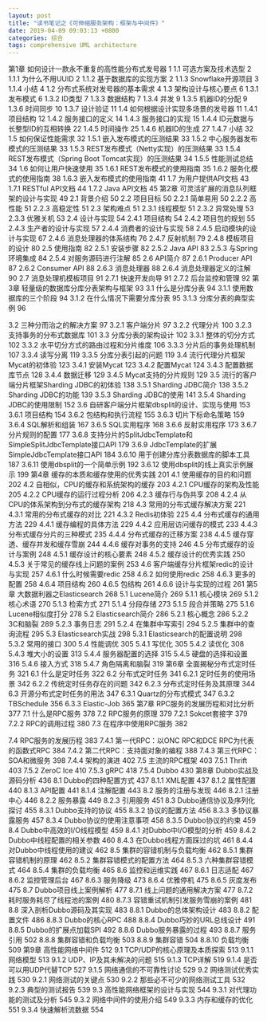```yaml
---
layout: post
title: "读书笔记之《可伸缩服务架构：框架与中间件》"
date: 2019-04-09 09:03:13 +0800
categories: 综合
tags: comprehensive UML architecture
---
```


第1章 如何设计一款永不重复的高性能分布式发号器	1
1.1 可选方案及技术选型	2
1.1.1 为什么不用UUID	2
1.1.2 基于数据库的实现方案	2
1.1.3 Snowflake开源项目	3
1.1.4 小结	4
1.2 分布式系统对发号器的基本需求	4
1.3 架构设计与核心要点	6
1.3.1 发布模式	6
1.3.2 ID类型	7
1.3.3 数据结构	7
1.3.4 并发	9
1.3.5 机器ID的分配	9
1.3.6 时间同步	10
1.3.7 设计验证	11
1.4 如何根据设计实现多场景的发号器	11
1.4.1 项目结构	12
1.4.2 服务接口的定义	14
1.4.3 服务接口的实现	15
1.4.4 ID元数据与长整型ID的互相转换	22
1.4.5 时间操作	25
1.4.6 机器ID的生成	27
1.4.7 小结	32
1.5 如何保证性能需求	32
1.5.1 嵌入发布模式的压测结果	33
1.5.2 中心服务器发布模式的压测结果	33
1.5.3 REST发布模式（Netty实现）的压测结果	33
1.5.4 REST发布模式（Spring Boot Tomcat实现）的压测结果	34
1.5.5 性能测试总结	34
1.6 如何让用户快速使用	35
1.6.1 REST发布模式的使用指南	35
1.6.2 服务化模式的使用指南	38
1.6.3 嵌入发布模式的使用指南	41
1.7 为用户提供API文档	43
1.7.1 RESTful API文档	44
1.7.2 Java API文档	45
第2章 可灵活扩展的消息队列框架的设计与实现	49
2.1 背景介绍	50
2.2 项目目标	50
2.2.1 简单易用	50
2.2.2 高性能	51
2.2.3 高稳定性	51
2.3 架构难点	51
2.3.1 线程模型	51
2.3.2 异常处理	53
2.3.3 优雅关机	53
2.4 设计与实现	54
2.4.1 项目结构	54
2.4.2 项目包的规划	55
2.4.3 生产者的设计与实现	57
2.4.4 消费者的设计与实现	58
2.4.5 启动模块的设计与实现	67
2.4.6 消息处理器的体系结构	76
2.4.7 反射机制	79
2.4.8 模板项目的设计	80
2.5 使用指南	82
2.5.1 安装步骤	82
2.5.2 Java API	83
2.5.3 与Spring环境集成	84
2.5.4 对服务源码进行注解	85
2.6 API简介	87
2.6.1 Producer API	87
2.6.2 Consumer API	88
2.6.3 消息处理器	88
2.6.4 消息处理器定义的注解	90
2.7 消息处理机模板项目	91
2.7.1 快速开发向导	91
2.7.2 后台监控和管理	92
第3章 轻量级的数据库分库分表架构与框架	93
3.1 什么是分库分表	94
3.1.1 使用数据库的三个阶段	94
3.1.2 在什么情况下需要分库分表	95
3.1.3 分库分表的典型实例	96

3.2 三种分而治之的解决方案	97
3.2.1 客户端分片	97
3.2.2 代理分片	100
3.2.3 支持事务的分布式数据库	101
3.3 分库分表的架构设计	102
3.3.1 整体的切分方式	102
3.3.2 水平切分方式的路由过程和分片维度	106
3.3.3 分片后的事务处理机制	107
3.3.4 读写分离	119
3.3.5 分库分表引起的问题	119
3.4 流行代理分片框架Mycat的初体验	123
3.4.1 安装Mycat	123
3.4.2 配置Mycat	124
3.4.3 配置数据库节点	128
3.4.4 数据迁移	129
3.4.5 Mycat支持的分片规则	129
3.5 流行的客户端分片框架Sharding JDBC的初体验	138
3.5.1 Sharding JDBC简介	138
3.5.2 Sharding JDBC的功能	139
3.5.3 Sharding JDBC的使用	141
3.5.4 Sharding JDBC的使用限制	152
3.6 自研客户端分片框架dbsplit的设计、实现与使用	153
3.6.1 项目结构	154
3.6.2 包结构和执行流程	155
3.6.3 切片下标命名策略	159
3.6.4 SQL解析和组装	167
3.6.5 SQL实用程序	168
3.6.6 反射实用程序	173
3.6.7 分片规则的配置	177
3.6.8 支持分片的SplitJdbcTemplate和SimpleSplitJdbcTemplate接口API	179
3.6.9 JdbcTemplate的扩展SimpleJdbcTemplate接口API	184
3.6.10 用于创建分库分表数据库的脚本工具	187
3.6.11 使用dbsplit的一个简单示例	192
3.6.12 使用dbsplit的线上真实示例展示	199
第4章 缓存的本质和缓存使用的优秀实践	201
4.1 使用缓存的目的和问题	202
4.2 自相似，CPU的缓存和系统架构的缓存	203
4.2.1 CPU缓存的架构及性能	205
4.2.2 CPU缓存的运行过程分析	206
4.2.3 缓存行与伪共享	208
4.2.4 从CPU的体系架构到分布式的缓存架构	218
4.3 常用的分布式缓存解决方案	221
4.3.1 常用的分布式缓存的对比	221
4.3.2 Redis初体验	225
4.4 分布式缓存的通用方法	229
4.4.1 缓存编程的具体方法	229
4.4.2 应用层访问缓存的模式	233
4.4.3 分布式缓存分片的三种模式	235
4.4.4 分布式缓存的迁移方案	238
4.4.5 缓存穿透、缓存并发和缓存雪崩	244
4.4.6 缓存对事务的支持	246
4.5 分布式缓存的设计与案例	248
4.5.1 缓存设计的核心要素	248
4.5.2 缓存设计的优秀实践	250
4.5.3 关于常见的缓存线上问题的案例	253
4.6 客户端缓存分片框架redic的设计与实现	257
4.6.1 什么时候需要redic	258
4.6.2 如何使用redic	258
4.6.3 更多的配置	258
4.6.4 项目结构	260
4.6.5 包结构	261
4.6.6 设计与实现的过程	261
第5章 大数据利器之Elasticsearch	268
5.1 Lucene简介	269
5.1.1 核心模块	269
5.1.2 核心术语	270
5.1.3 检索方式	271
5.1.4 分段存储	273
5.1.5 段合并策略	275
5.1.6 Lucene相似度打分	278
5.2 Elasticsearch简介	286
5.2.1 核心概念	286
5.2.2 3C和脑裂	289
5.2.3 事务日志	291
5.2.4 在集群中写索引	294
5.2.5 集群中的查询流程	295
5.3 Elasticsearch实战	298
5.3.1 Elasticsearch的配置说明	298
5.3.2 常用的接口	300
5.4 性能调优	305
5.4.1 写优化	305
5.4.2 读优化	308
5.4.3 堆大小的设置	313
5.4.4 服务器配置的选择	315
5.4.5 硬盘的选择和设置	316
5.4.6 接入方式	318
5.4.7 角色隔离和脑裂	319
第6章 全面揭秘分布式定时任务	321
6.1 什么是定时任务	322
6.2 分布式定时任务	341
6.2.1 定时任务的使用场景	342
6.2.2 传统定时任务存在的问题	342
6.2.3 分布式定时任务及其原理	344
6.3 开源分布式定时任务的用法	347
6.3.1 Quartz的分布式模式	347
6.3.2 TBSchedule	356
6.3.3 Elastic-Job	365
第7章 RPC服务的发展历程和对比分析	377
7.1 什么是RPC服务	378
7.2 RPC服务的原理	379
7.2.1 Sokcet套接字	379
7.2.2 RPC的调用过程	380
7.3 在程序中使用RPC服务	382

7.4 RPC服务的发展历程	383
7.4.1 第一代RPC：以ONC RPC和DCE RPC为代表的函数式RPC	384
7.4.2 第二代RPC：支持面对象的编程	388
7.4.3 第三代RPC：SOA和微服务	398
7.4.4 架构的演进	402
7.5 主流的RPC框架	403
7.5.1 Thrift	403
7.5.2 ZeroC Ice	410
7.5.3 gRPC	418
7.5.4 Dubbo	430
第8章 Dubbo实战及源码分析	436
8.1 Dubbo的四种配置方式	437
8.1.1 XML配置	437
8.1.2 属性配置	440
8.1.3 API配置	441
8.1.4 注解配置	443
8.2 服务的注册与发现	446
8.2.1 注册中心	446
8.2.2 服务暴露	449
8.2.3 引用服务	451
8.3 Dubbo通信协议及序列化探讨	455
8.3.1 Dubbo支持的协议	455
8.3.2 协议的配置方法	456
8.3.3 多协议暴露服务	457
8.3.4 Dubbo协议的使用注意事项	458
8.3.5 Dubbo协议的约束	459
8.4 Dubbo中高效的I/O线程模型	459
8.4.1 对Dubbo中I/O模型的分析	459
8.4.2 Dubbo中线程配置的相关参数	460
8.4.3 在Dubbo线程方面踩过的坑	461
8.4.4 对Dubbo中线程使用的建议	462
8.5 集群的容错机制与负载均衡	462
8.5.1 集群容错机制的原理	462
8.5.2 集群容错模式的配置方法	464
8.5.3 六种集群容错模式	464
8.5.4 集群的负载均衡	465
8.6 监控和运维实践	467
8.6.1 日志适配	467
8.6.2 监控管理后台	467
8.6.3 服务降级	473
8.6.4 优雅停机	475
8.6.5 灰度发布	475
8.7 Dubbo项目线上案例解析	477
8.7.1 线上问题的通用解决方案	477
8.7.2 耗时服务耗尽了线程池的案例	480
8.7.3 容错重试机制引发服务雪崩的案例	481
8.8 深入剖析Dubbo源码及其实现	483
8.8.1 Dubbo的总体架构设计	483
8.8.2 配置文件	486
8.8.3 Dubbo的核心RPC	488
8.8.4 Dubbo巧妙的URL总线设计	491
8.8.5 Dubbo的扩展点加载SPI	492
8.8.6 Dubbo服务暴露的过程	493
8.8.7 服务引用	502
8.8.8 集群容错和负载均衡	503
8.8.9 集群容错	504
8.8.10 负载均衡	509
第9章 高性能网络中间件	512
9.1 TCP/UDP的核心原理及本质探索	513
9.1.1 网络模型	513
9.1.2 UDP、IP及其未解决的问题	515
9.1.3 TCP详解	519
9.1.4 是否可以用UDP代替TCP	527
9.1.5 网络通信的不可靠性讨论	529
9.2 网络测试优秀实践	530
9.2.1 网络测试的关键点	530
9.2.2 那些必不可少的网络测试工具	532
9.2.3 典型的测试报告	539
9.3 高性能网络框架的设计与实现	544
9.3.1 对代理功能的测试及分析	545
9.3.2 网络中间件的使用介绍	549
9.3.3 内存和缓存的优化	551
9.3.4 快速解析流数据	554